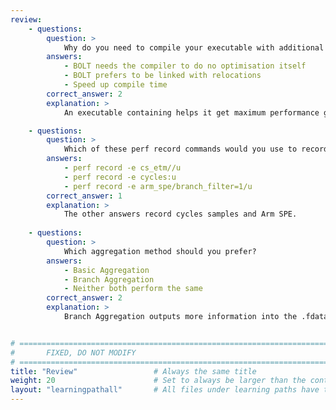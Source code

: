 ```yaml
---
review:
    - questions:
        question: >
            Why do you need to compile your executable with additional flags?
        answers:
            - BOLT needs the compiler to do no optimisation itself
            - BOLT prefers to be linked with relocations
            - Speed up compile time
        correct_answer: 2
        explanation: >
            An executable containing helps it get maximum performance gains.

    - questions:
        question: >
            Which of these perf record commands would you use to record ETM?
        answers:
            - perf record -e cs_etm//u
            - perf record -e cycles:u
            - perf record -e arm_spe/branch_filter=1/u
        correct_answer: 1
        explanation: >
            The other answers record cycles samples and Arm SPE.
               
    - questions:
        question: >
            Which aggregation method should you prefer?
        answers:
            - Basic Aggregation
            - Branch Aggregation
            - Neither both perform the same
        correct_answer: 2
        explanation: >
            Branch Aggregation outputs more information into the .fdata file and that can improve performance gains.


# ================================================================================
#       FIXED, DO NOT MODIFY
# ================================================================================
title: "Review"                 # Always the same title
weight: 20                      # Set to always be larger than the content in this path
layout: "learningpathall"       # All files under learning paths have this same wrapper
---
```


